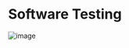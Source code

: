 # Software Testing
![image](https://user-images.githubusercontent.com/43065890/65392247-53505400-dd7b-11e9-8425-6f6419d0cfda.png)

